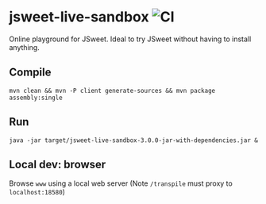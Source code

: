 # jsweet-live-sandbox ![CI](https://github.com/lgrignon/jsweet-live-sandbox/workflows/CI/badge.svg)

Online playground for JSweet. Ideal to try JSweet without having to install anything.

## Compile
```
mvn clean && mvn -P client generate-sources && mvn package assembly:single
```

## Run
```
java -jar target/jsweet-live-sandbox-3.0.0-jar-with-dependencies.jar &
```

## Local dev: browser
Browse `www` using a local web server
(Note `/transpile` must proxy to `localhost:18580`)
